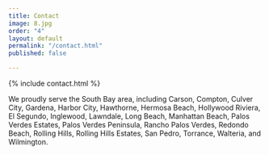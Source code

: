 ```yaml
---
title: Contact
image: 8.jpg
order: "4"
layout: default
permalink: "/contact.html"
published: false

---
```

{% include contact.html %}

We proudly serve the South Bay area, including Carson, Compton, Culver City, Gardena, Harbor City, Hawthorne, Hermosa Beach, Hollywood Riviera, El Segundo, Inglewood, Lawndale, Long Beach, Manhattan Beach, Palos Verdes Estates, Palos Verdes Peninsula, Rancho Palos Verdes, Redondo Beach, Rolling Hills, Rolling Hills Estates, San Pedro, Torrance, Walteria, and Wilmington.